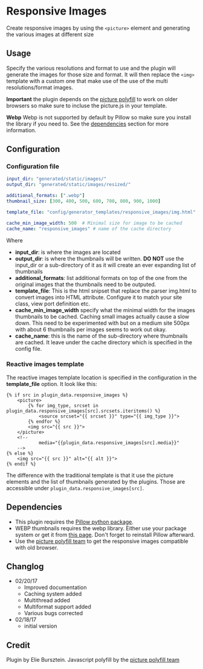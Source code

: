 # Responsive Images

Create responsive images by using the `<picture>` element and generating the various
images at different size

## Usage

Specify the various resolutions and format to use and the plugin will generate the images 
for those size and format. It will then replace the `<img>` template with a custom one that
make use of the use of the multi resolutions/format images.

**Important** the plugin depends on the [picture polyfill](https://github.com/scottjehl/picturefill) 
to work on older browsers so make sure to incluse the picture.js in your template. 

**Webp** Webp is not supported by default by Pillow so make sure you install the library if you need to. See the [dependencies](#dependencies) section for more information.




## Configuration

### Configuration file

```yaml
input_dir: "generated/static/images/"
output_dir: "generated/static/images/resized/"

additional_formats: [".webp"]
thumbnail_size: [300, 400, 500, 600, 700, 800, 900, 1000]

template_file: "config/generator_templates/responsive_images/img.html"

cache_min_image_width: 500  # Minimal size for image to be cached
cache_name: "responsive_images" # name of the cache directory 
```

Where

- **input_dir**: is where the images are located
- **output_dir**: is where the thumbnails will be written. **DO NOT** use the input_dir or a sub-directory of it as it will create an ever expanding list of thumbnails
- **additional_formats**: list additional formats on top of the one from the original images that the thumbnails need to be outputed.
- **template_file**: This is the html snipset that replace the parser img.html to convert images into HTML attribute. Configure it to match your site class, view port definition etc.
- **cache_min_image_width** specify what the minimal width for the images thumbnails to be cached. Caching small images actually cause a slow down. This need to be experimented with but on a medium site 500px with about 6 thumbnails per images seems to work out okay.
- **cache_name**: this is the name of the sub-directory where thumbnails are cached. It leave under the cache directory which is specified in the config file.

### Reactive images template
The reactive images template location is specified in the configuration in the **template_file** option.
It look like this:
```jinja2
{% if src in plugin_data.responsive_images %}
    <picture>
        {% for img_type, srcset in plugin_data.responsive_images[src].srcsets.iteritems() %}
            <source srcset="{{ srcset }}" type="{{ img_type }}"> 
        {% endfor %}
        <img src="{{ src }}">
    </picture>
    <!--
            media="{{plugin_data.responsive_images[src].media}}"
    -->
{% else %}
    <img src="{{ src }}" alt="{{ alt }}">
{% endif %}
```

The difference with the traditional template is that it use the picture  elements and the list of thumbnails generated
by the plugins. Those are accessible under `plugin_data.responsive_images[src]`. 

## Dependencies

- This plugin requires the [Pillow python package](https://python-pillow.org/).
- WEBP thumbnails requires the webp library. Either use your package system or get it from [this page](https://developers.google.com/speed/webp/download). Don't forget to reinstall Pillow afterward.
- Use the [picture polyfill team](https://raw.githubusercontent.com/scottjehl/picturefill/master/Authors.txt) to get the responsive images compatible with old browser.


## Changlog
- 02/20/17
    - Improved documentation
    - Caching system added
    - Multithread added
    - Multiformat support added
    - Various bugs corrected
- 02/18/17
    - initial version

## Credit
Plugin by Elie Bursztein. Javascript polyfill by the [picture polyfill team](https://raw.githubusercontent.com/scottjehl/picturefill/master/Authors.txt)